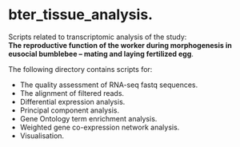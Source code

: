 # bter_tissue_analysis. 
Scripts related to transcriptomic analysis of the study:  
__The reproductive function of the worker during morphogenesis in eusocial bumblebee – mating and laying fertilized egg__. 

The following directory contains scripts for:  
- The quality assessment of RNA-seq fastq sequences.  
- The alignment of filtered reads.  
- Differential expression analysis.    
- Principal component analysis. 
- Gene Ontology term enrichment analysis.  
- Weighted gene co-expression network analysis.  
- Visualisation.  
